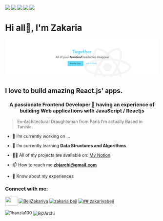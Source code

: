 ![](https://img.shields.io/badge/Code-JavaScript-informational?style=flat&logo=javascript&logoColor=white&color=2bbc8a)
![](https://img.shields.io/badge/Code-Reactjs-informational?style=flat&logo=react&logoColor=white&color=2bbc8a)
![](https://img.shields.io/badge/Tools-Heroku-informational?style=flat&logo=heroku&logoColor=white&color=2bbc8a)
![](https://img.shields.io/badge/Tools-Git-informational?style=flat&logo=Git&logoColor=white&color=2bbc8a)
![](https://img.shields.io/badge/Tools-Postman-informational?style=flat&logo=postman&logoColor=white&color=2bbc8a)

<h1>Hi all👋, I'm Zakaria</h1>


![Cover](https://github.com/BjzArchi/BjzArchi/blob/master/img/Notion-cover-italic-13png.png)

<h2>I love to build amazing React.js' apps.</h2>

<h3 align="center">A passionate Frontend Developer 🚀 having an experience of building Web applications with JavaScript / Reactjs </h3>

> Ex-Architectural Draughtsman from Paris
I'm actually Based in Tunisia.


- 🔭 I’m currently working on ...

- 🌱 I’m currently learning **Data Structures and Algorithms**

- 👨‍💻 All of my projects are available on: [My Notion](https://z4k8351.notion.site/Hey-I-m-Zakaria-18ccf0eeafe3401aa904ed1a301fc843)


- 📫 How to reach me **zbjarchi@gmail.com**

- 📄 Know about my experiences

<h3 align="left">Connect with me:</h3>
<p align="left">
<a href="https://twitter.com/BejiZakariya" target="blank"><img align="center" src="https://cdn.jsdelivr.net/npm/simple-icons@3.0.1/icons/twitter.svg" alt="" height="30" width="40" /></a>
<a href="https://www.linkedin.com/in/zakaria-beji-a20148221/" target="blank"><img align="center" src="https://cdn.jsdelivr.net/npm/simple-icons@3.0.1/icons/linkedin.svg" alt="BejiZakariya" height="30" width="40" /></a>
<a href="https://www.facebook.com/zakariya.beji" target="blank"><img align="center" src="https://cdn.jsdelivr.net/npm/simple-icons@3.0.1/icons/facebook.svg" alt="zakaria beji" height="30" width="40" /></a>
<a href="https://www.instagram.com/zakariyabeji/" target="blank"><img align="center" src="https://cdn.jsdelivr.net/npm/simple-icons@3.0.1/icons/instagram.svg" alt="## zakariyabeji" height="30" width="40" /></a>
</p>


<p><img align="left" src="https://github-readme-stats.vercel.app/api/top-langs?username=BjzArchi&show_icons=true&locale=en&layout=compact" alt="1hanzla100" /></p>

<p>&nbsp;<img align="center" src="https://github-readme-stats.vercel.app/api?username=BjzArchi&show_icons=true&locale=en" alt="BjzArchi" /></p>

